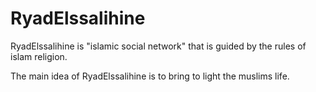 RyadElssalihine
================

RyadElssalihine is "islamic social network" that is guided by the rules of islam religion.

The main idea of RyadElssalihine is to bring to light the muslims life.
